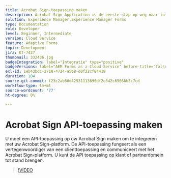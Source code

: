 ```yaml
---
title: Acrobat Sign-toepassing maken
description: Acrobat Sign Application is de eerste stap op weg naar integratie tussen AEM Forms en Acrobat Sign.
solution: Experience Manager,Experience Manager Forms
type: Documentation
role: Developer
level: Beginner, Intermediate
version: Cloud Service
feature: Adaptive Forms
topic: Development
jira: KT-7427
thumbnail: 332436.jpg
badgeIntegration: label="Integratie" type="positive"
badgeVersions: label="AEM Forms as a Cloud Service" before-title="false"
exl-id: 1eb43bdc-2718-4724-a5b8-d0f22cf84418
duration: 104
source-git-commit: f23c2ab86d42531113690df2e342c65060b5c7cd
workflow-type: tm+mt
source-wordcount: '77'
ht-degree: 0%

---
```


# Acrobat Sign API-toepassing maken

U moet een API-toepassing op uw Acrobat Sign maken om te integreren met uw Acrobat Sign-platform. De API-toepassing fungeert als een vertegenwoordiger van een clienttoepassing en communiceert met het Acrobat Sign-platform. U kunt de API toepassing op klant of partnerdomein tot stand brengen.

>[!VIDEO](https://video.tv.adobe.com/v/332436?quality=12&learn=on)
